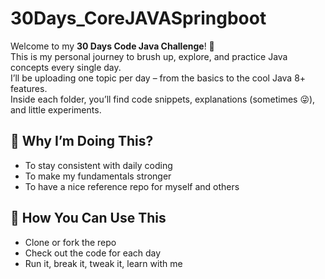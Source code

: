 # 30Days_CoreJAVASpringboot
Welcome to my **30 Days Code Java Challenge**! 🚀  
This is my personal journey to brush up, explore, and practice Java concepts every single day.  
I’ll be uploading one topic per day – from the basics to the cool Java 8+ features.  
Inside each folder, you’ll find code snippets, explanations (sometimes 😜), and little experiments.

## 🙌 Why I’m Doing This?
- To stay consistent with daily coding  
- To make my fundamentals stronger  
- To have a nice reference repo for myself and others  

## 🤝 How You Can Use This
- Clone or fork the repo  
- Check out the code for each day  
- Run it, break it, tweak it, learn with me  

